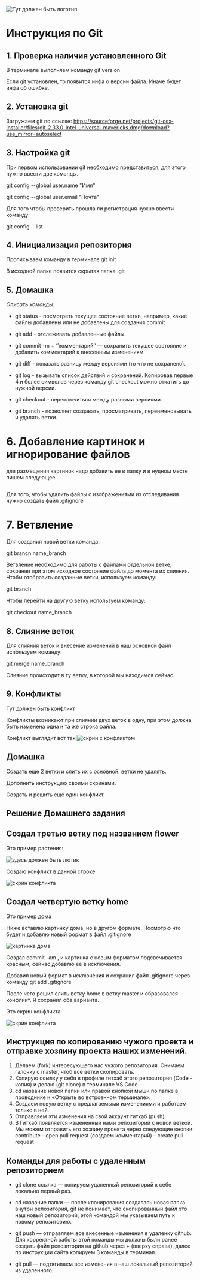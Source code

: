 ![Тут должен быть логотип](Git_Logo.jpg)

# Инструкция по Git

## 1. Проверка наличия установленного Git

В терминале выполняем команду git version 

Eсли git установлен, то появится инфа о версии файла. Иначе будет инфа об ошибке.

## 2. Установка git 
Загружаем git по ссылке: https://sourceforge.net/projects/git-osx-installer/files/git-2.33.0-intel-universal-mavericks.dmg/download?use_mirror=autoselect

## 3. Настройка git

При первом использовании git необходимо представиться, для этого нужно ввести две команды.

git config --global user.name "Имя"

git config --global user.email "Почта"

Для того чтобы проверить прошла ли регистрация нужно ввести команду: 

git config --list

## 4. Инициализация репозитория

Прописываем команду в терминале git init

В исходной папке появится скрытая папка .git

## 5. Домашка

*Описать команды:*

* git status - посмотреть текущее состояние ветки, например, какие файлы добавлены или не добавлены для создания commit

* git add - отслеживать добавленные файлы.

* git commit -m + ‘’комментарий’’ — сохранить текущее состояние и добавить комментарий к внесенным изменениям.

* git diff - показать разницу между версиями (то что не сохранено).

* git log - вызывать список действий и сохранений. Копировав первые 4 и более символов через команду git checkout можно откатить до нужной версии.

* git checkout - переключиться между разными версиями.

* git branch - позволяет создавать, просматривать, переименовывать и удалять ветки.

# 6. Добавление картинок и игнорирование файлов

для размещения картинок надо добавить ее в папку и в нудном месте пишем следующее 

![]()

Для того, чтобы удалить файлы с изображениями из отследивания нужно создать файл .gitignore

# 7. Ветвление

Для создания новой ветки команда:

git brancn name_branch

Ветвление необходимо для работы с файлами отдельной ветке, сохраняя при этом исходное состояние файла до момента их слияния. Чтобы отобразить созданные ветки, используем команду:

git branch

Чтобы перейти на другую ветку используем команду:

git checkout name_branch

## 8. Слияние веток

Для слияния веток и внесение изменений в наш основной файл используем команду:

git merge name_branch

Слияние происходит в ту ветку, в которой мы находимся сейчас.

## 9. Конфликты

Тут должен быть конфликт

Конфликты возникают при слиянии двух веток в одну, при этом должна быть изменена одна и та же строка файла.

Конфликт выглядит вот так
![скрин с конфликтом]()

## Домашка

Создать еще 2 ветки и слить их с основной. ветки не удалять. 

Дополнить инструкцию своими скринами. 

Создать и решить еще один конфликт.

## Решение Домашнего задания

## Создал третью ветку под названием flower

Это пример растения: 

![здесь должен быть лютик](цветок.jpg)

Создаю конфликт в данной строке

![скрин конфликта](конфликт_1.jpg)

## Создал четвертую ветку home

Это пример дома

Ниже вставлю картинку дома, но в другом формате. Посмотрю что будет и добавлю новый формат в файл .gitignore

![картинка дома](дом.jpeg)

Создал commit -am , и картинка с новым форматом подсвечивается красным, сейчас добавлю ее в исключения.

Добавил новый формат в исключения и сохранил файл .gitignore через команду git add .gitignore

После чего решил слить ветку home в ветку master и образовался конфликт. Я сохранил оба варианта.

Это скрин конфликта:

![скрин конфликта](конфликт_2.jpg)

## Инструкция по копированию чужого проекта и отправке хозяину проекта наших изменений.

1. Делаем (fork) интересующего нас чужого репозитория. Снимаем галочку с master, чтоб все ветки скопировать.
2. Копирую ссылку у себя в профиле гитхаб этого репозитория (Code - копия) и делаю (git clone) в терминале VS Code.
3. cd название новой папки или правой кнопкой мыши по папке в проводнике и «Открыть во встроенном терминале».
4. Создаем новую ветку с предлагаемыми изменениями и работаем только в ней.
5. Отправляем эти изменения на свой аккаунт гитхаб (push).
6. В Гитхаб появляется измененный нами репозиторий с новой веткой. Мы можем отправить его хозяину проекта через следующие кнопки: contribute - open pull request (создаем комментарий) - create pull request

## Команды для работы с удаленным репозиторием

* git clone ссылка — копируем удаленный репозиторий к себе локально первый раз.

* cd название папки — после клонирования создалась новая папка внутри репозитория, git не понимает, что скопированный файл это наш новый репозиторий, этой командой мы указываем путь к новому репозиторию.

* git push — отправляем все внесенные изменения в удаленку github. Для корректной работы этой команды мы должны были ранее создать файл репозитория на github через + (вверху справа), далее по инструкции сайта копируем 3 команды в терминал.

* git pull — подтягиваем все изменения в наш локальный репозиторий из удаленного.
